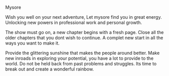 Mysore

Wish you well on your next adventure,
Let mysore find you in great energy.
Unlocking new powers in professional work and personal growth.

The show must go on, a new chapter begins with a fresh page.
Close all the older chapters that you dont wish to continue.
A complet new start in all the ways you want to make it.

Provide the glittering sunshine that makes the people around better.
Make new inroads in exploring your potential, you have a lot to provide to the world.
Do not be held back from past problems and struggles. Its time to break out and create a wonderful rainbow.